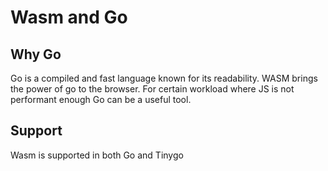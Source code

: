 # Wasm and Go

## Why Go

Go is a compiled and fast language known for its readability. WASM brings the power of go to the browser. For certain workload where JS is not performant enough Go can be a useful tool.

## Support

Wasm is supported in both Go and Tinygo
